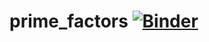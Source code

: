 # prime_factors [![Binder](https://mybinder.org/badge.svg)](https://mybinder.org/v2/gh/BielStela/prime_factors/master)
